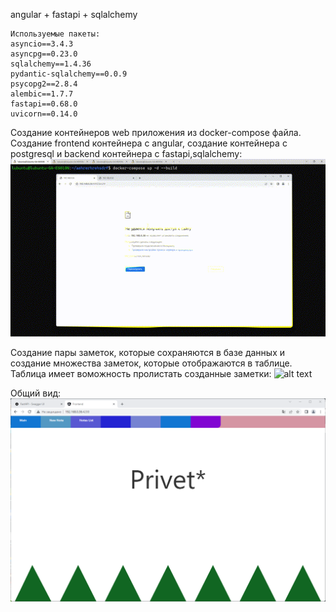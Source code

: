 angular + fastapi + sqlalchemy

```
Используемые пакеты:
asyncio==3.4.3
asyncpg==0.23.0
sqlalchemy==1.4.36
pydantic-sqlalchemy==0.0.9
psycopg2==2.8.4
alembic==1.7.7
fastapi==0.68.0
uvicorn==0.14.0
```

Создание контейнеров web приложения из docker-compose файла. Создание frontend контейнера с angular, создание контейнера с postgresql и backend контейнера с fastapi,sqlalchemy:
![alt text](https://github.com/eaxr/aehrerhrehsdrf/blob/main/images/fa1.gif?raw=true)

Создание пары заметок, которые сохраняются в базе данных и создание множества заметок, которые отображаются в таблице. Таблица имеет воможность пролистать созданные заметки:
![alt text](https://github.com/eaxr/aehrerhrehsdrf/blob/main/images/fa2.gif?raw=true)

Общий вид:
![alt text](https://github.com/eaxr/aehrerhrehsdrf/blob/main/images/image.png?raw=true)

